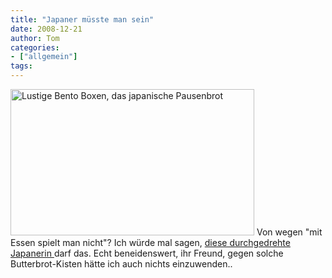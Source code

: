 ```yaml
---
title: "Japaner müsste man sein"
date: 2008-12-21
author: Tom
categories:
- ["allgemein"]
tags:
---
```

<a href="http://www.flickr.com/photos/kickinthehead/sets/72157607227982802/" target="_blank"><img class="alignnone size-full wp-image-186" title="Lustige Bento Boxen, das japanische Pausenbrot" src="https://www.channel23.de/blog/wp-content/uploads/bento_totoro.jpg" alt="Lustige Bento Boxen, das japanische Pausenbrot" width="390" height="234" /></a>
Von wegen "mit Essen spielt man nicht"? Ich würde mal sagen, <a href="http://annathered.wordpress.com/">diese durchgedrehte Japanerin </a>darf das. Echt beneidenswert, ihr Freund, gegen solche Butterbrot-Kisten hätte ich auch nichts einzuwenden..